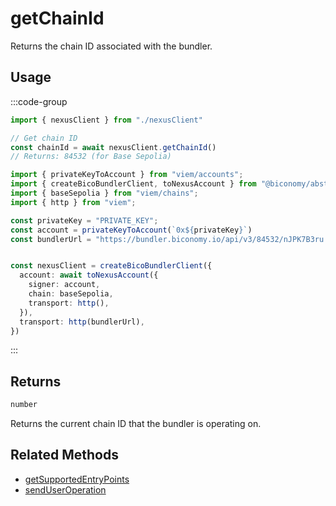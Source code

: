 # getChainId

Returns the chain ID associated with the bundler.

## Usage

:::code-group

```typescript [example.ts]
import { nexusClient } from "./nexusClient"

// Get chain ID
const chainId = await nexusClient.getChainId()
// Returns: 84532 (for Base Sepolia)
```

```typescript [nexusClient.ts]
import { privateKeyToAccount } from "viem/accounts";
import { createBicoBundlerClient, toNexusAccount } from "@biconomy/abstractjs";
import { baseSepolia } from "viem/chains"; 
import { http } from "viem"; 

const privateKey = "PRIVATE_KEY";
const account = privateKeyToAccount(`0x${privateKey}`)
const bundlerUrl = "https://bundler.biconomy.io/api/v3/84532/nJPK7B3ru.dd7f7861-190d-41bd-af80-6877f74b8f44"; 


const nexusClient = createBicoBundlerClient({
  account: await toNexusAccount({ 
    signer: account, 
    chain: baseSepolia,
    transport: http(),
  }),
  transport: http(bundlerUrl),
})
```

:::

## Returns

```typescript
number
```

Returns the current chain ID that the bundler is operating on.

## Related Methods

- [getSupportedEntryPoints](/sdk-reference/bundler-client/methods/getSupportedEntryPoints)
- [sendUserOperation](/sdk-reference/bundler-client/methods/sendUserOperation) 